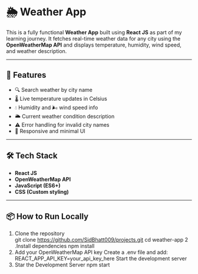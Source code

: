 # 🌦️ Weather App

This is a fully functional **Weather App** built using **React JS** as part of my learning journey. It fetches real-time weather data for any city using the **OpenWeatherMap API** and displays temperature, humidity, wind speed, and weather description.

---

## 🚀 Features

- 🔍 Search weather by city name
- 🌡️ Live temperature updates in Celsius
- 💧 Humidity and 🌬️ wind speed info
- 🌥️ Current weather condition description
- ⚠️ Error handling for invalid city names
- 📱 Responsive and minimal UI

---

## 🛠️ Tech Stack

- **React JS**
- **OpenWeatherMap API**
- **JavaScript (ES6+)**
- **CSS (Custom styling)**

---

## 📦 How to Run Locally

1. Clone the repository  
   git clone https://github.com/SidBhatt009/projects.git
   cd weather-app
2 .Install dependencies
   npm install
3. Add your OpenWeatherMap API key
   Create a .env file and add:
   REACT_APP_API_KEY=your_api_key_here
   Start the development server
4. Star the Development Server 
   npm start
